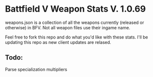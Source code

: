 # Battfield V Weapon Stats V. 1.0.69

weapons.json is a collection of all the weapons currently (released or otherwise) in BFV. Not all weapon files use their ingame name.

Feel free to fork this repo and do what you'd like with these stats. I'll be updating this repo as new client updates are relased.

## Todo:
Parse specialization multipliers
